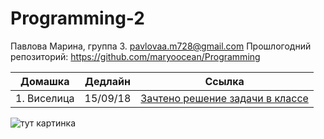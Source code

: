 # Programming-2
Павлова Марина, группа 3. pavlovaa.m728@gmail.com
Прошлогодний репозиторий: https://github.com/maryoocean/Programming


|Домашка|Дедлайн|Ссылка|
|:---:|:---:|:---:|
|1. Виселица|15/09/18|[Зачтено решение задачи в классе](https://github.com/maryoocean/Programming-2/blob/master/Classes/class1.py)|


![тут картинка](https://funpick.ru/wp-content/uploads/2017/11/Edinorog-7.jpg "тут картинка")
